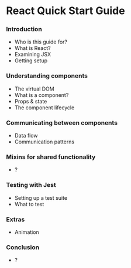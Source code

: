 # React Quick Start Guide

### Introduction

- Who is this guide for?
- What is React?
- Examining JSX
- Getting setup

### Understanding components

- The virtual DOM
- What is a component?
- Props & state 
- The component lifecycle

### Communicating between components

- Data flow
- Communication patterns

### Mixins for shared functionality

- ?

### Testing with Jest

- Setting up a test suite
- What to test

### Extras

- Animation

### Conclusion

- ?